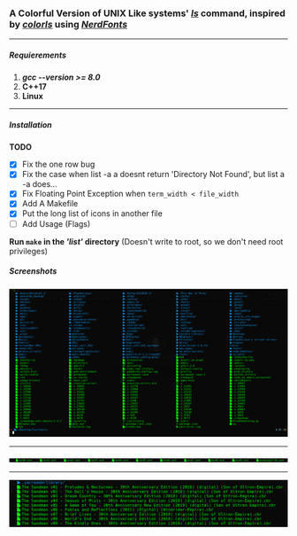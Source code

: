 ### A Colorful Version of **UNIX Like** systems' *[ls](https://git.savannah.gnu.org/cgit/coreutils.git/tree/src/ls.c)* command, inspired by *[colorls](https://github.com/athityakumar/colorls)* using *[NerdFonts](https://nerdfonts.com/)*

___

##### Requierements
1. _**gcc --version >= 8.0**_
2. **C++17**
3. **Linux**

___

##### Installation
**TODO**
- [x] Fix the one row bug
- [x] Fix the case when list -a a doesnt return 'Directory Not Found', but list a -a does...
- [x] Fix Floating Point Exception when `term_width < file_width`
- [x] Add A Makefile
- [x] Put the long list of icons in another file
- [ ] Add Usage (Flags)

**Run `make` in the _'list'_ directory**
 (Doesn't write to root, so we don't need root privileges)

##### Screenshots
![My Home Directory](https://github.com/OnurKader/list/blob/master/imgs/Screenshot%20from%202019-07-15%2016-26-43.png  "Home")
___
![Single Row](https://github.com/OnurKader/list/blob/master/imgs/Screenshot%20from%202019-07-15%2016-25-40.png  "One Row Printing")
___
![Multi Rows Single Column](https://github.com/OnurKader/list/blob/master/imgs/Screenshot%20from%202019-07-15%2016-25-08.png  "Multiple Rows")
